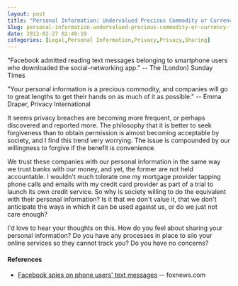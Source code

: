 ```yaml
---
layout: post
title: "Personal Information: Undervalued Precious Commodity or Currency for Convenience?"
Slug: personal-information-undervalued-precious-commodity-or-currency-for-convenience
date: 2012-02-27 02:49:19
categories: [Legal,Personal Information,Privacy,Privacy,Sharing]
---
```

"Facebook admitted reading text messages belonging to smartphone users who downloaded the social-networking app." -- The (London) Sunday Times

"Your personal information is a precious commodity, and companies will go to great lengths to get their hands on as much of it as possible." -- Emma Draper, Privacy International

It seems privacy breaches are becoming more frequent, or perhaps discovered and reported more. The philosophy that it is better to seek forgiveness than to obtain permission is almost becoming acceptable by society, and I find this trend very worrying. The issue is compounded by our willingness to forgive if the benefit is convenience.

We trust these companies with our personal information in the same way we trust banks with our money, and yet, the former are not held accountable. I wouldn't much tolerate one my mortgage provider tapping phone calls and emails with my credit card provider as part of a trial to launch its own credit service. So why is society willing to do the equivalent with their personal information? Is it that we don't value it, that we don't anticipate the ways in which it can be used against us, or do we just not care enough?

I'd love to hear your thoughts on this. How do you feel about sharing your personal information? Do you have any processes in place to silo your online services so they cannot track you? Do you have no concerns?

#### References

- [Facebook spies on phone users' text messages](http://www.foxnews.com/scitech/2012/02/26/facebook-spies-on-phone-users-text-messages-report-says) -- foxnews.com
